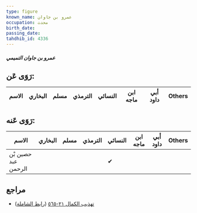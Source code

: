 ```yaml
---
type: figure
known_name: عمرو بن جاوان
occupation: محدث
birth_date:
passing_date:
tahdhib_id: 4336
---
```

##### عمرو بن جاوان التميمي

## رَوَى عَن:
| الاسم | البخاري | مسلم | الترمذي | النسائي | ابن ماجه | أبي داود | Others |
| ----- | ------- | ---- | ------- | ------- | -------- | -------- | ------ |
## رَوَى عَنه:
| الاسم               | البخاري | مسلم | الترمذي | النسائي | ابن ماجه | أبي داود | Others |
| ------------------- | ------- | ---- | ------- | ------- | -------- | -------- | ------ |
| حصين بْن عبد الرحمن |         |      |         | ✔       |          |          |        |
## مراجع
- [تهذيب الكمال ٢١-٥٦٥](obsidian://open?vault=Tahdhib-al-Kamal&file=Figures/٤٣٣٦-عمرو%20بن%20جاوان%20التميمي) ([رابط الشاملة](https://shamela.ws/book/3722/11212))